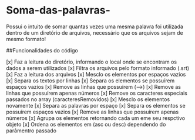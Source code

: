 # Soma-das-palavras-
Possui o intuito de somar quantas vezes uma mesma palavra foi utilizada dentro de um diretório de arquivos, necessário que os arquivos sejam de mesmo formato!

##Funcionalidades do código

[x] Faz a leitura do diretório, informando o local onde se encontram os dados a serem utilizados
[x] Filtra os arquivos pelo formato informado (.srt)
[x] Faz a leitura dos arquivos
[x] Mesclo os elementos por espaços vazios
[x] Separa os textos por linhas
[x] Separa os elementos se possuírem espaços vazios
[x] Remove as linhas que possuírem (-->)
[x] Remove as linhas que possuírem apenas números
[x] Remove os caracteres especiais passados no array (caracteresRemovidos)
[x] Mesclo os elementos novamente
[x] Separa as palavras por espaço
[x] Separa os elementos se possuírem espaços vazios
[x] Remove as linhas que possuírem apenas números
[x] Agrupa os elementos retornando cada um eme seu respctivo objeto
[x] Ordena os elementos em (asc ou desc) dependendo do parâmentro passado
